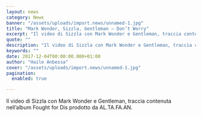 ```yaml
---
layout: news
category: News
banner: "/assets/uploads/import.news/unnamed-1.jpg"
title: "Mark Wonder, Sizzla, Gentleman – Don’t Worry"
excerpt: "Il video di Sizzla con Mark Wonder e Gentleman, traccia contenuta nell’album Fought for Dis prodotto da "
quote: ""
description: "Il video di Sizzla con Mark Wonder e Gentleman, traccia contenuta nell’album Fought for Dis prodotto da "
keywords: ""
date: 2017-12-04T00:00:00.000+01:00
author: "Haile Anbessa"
cover: "/assets/uploads/import.news/unnamed-1.jpg"
pagination:
  enabled: true

---
```


Il video di Sizzla con Mark Wonder e Gentleman, traccia contenuta nell’album Fought for Dis prodotto da AL.TA.FA.AN.